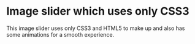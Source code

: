 # Image slider which uses only CSS3
This image slider uses only CSS3 and HTML5 to make up and also has some animations for a smooth experience.
